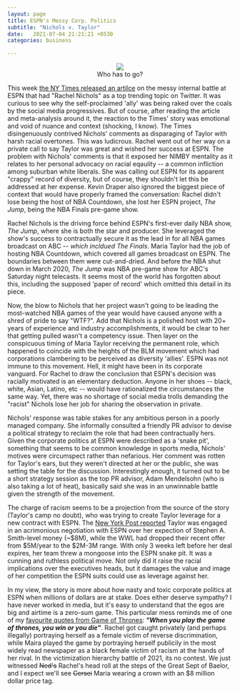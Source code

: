 ```yaml
---
layout: page
title: ESPN's Messy Corp. Politics
subtitle: "Nichols v. Taylor"
date:   2021-07-04 21:21:21 +0530
categories: business

---
```

<center><img src="https://www.thewrap.com/wp-content/uploads/2021/07/Rachel-Nichols-Maria-Taylor-ESPN.jpg" ></center>
<center>Who has to go?</center>

This week [the NY Times released an artilce](https://www.nytimes.com/2021/07/04/sports/basketball/espn-rachel-nichols-maria-taylor.html) on the messy internal battle at ESPN that had "Rachel Nichols" as a top trending topic on Twitter. It was curious to see why the self-proclaimed 'ally' was being raked over the coals by the social media progressives. But of course, after reading the article and meta-analysis around it, the reaction to the Times' story was emotional and void of nuance and context (shocking, I know). The Times disingenuously contrived Nichols' comments as disparaging of Taylor with harsh racial overtones. This was ludicrous. Rachel went out of her way on a private call to say Taylor was great and wished her success at ESPN. The problem with Nichols' comments is that it exposed her NIMBY mentality as it relates to her personal advocacy on racial eqaulity -- a common infliction among suburban white liberals. She was calling out ESPN for its apparent "crappy" record of diversity, but of course, they shouldn't let this be addressed at her expense.
Kevin Draper also ignored the biggest piece of context that would have properly framed the conversation: Rachel didn't lose being the host of NBA Countdown, she lost her ESPN project, *The Jump*, being the NBA Finals pre-game show.

Rachel Nichols is the driving force behind ESPN's first-ever daily NBA show, *The Jump*, where she is both the star and producer. She leveraged the show's success to contractually secure it as the lead in for all NBA games broadcast on ABC -- *which incldued The Finals*. Maria Taylor had the job of hosting NBA Countdown, which covered all games broadcast on ESPN. The boundaries between them were cut-and-dried. And before the NBA shut down in March 2020, *The Jump* was NBA pre-game show for ABC's Saturday night telecasts. It seems most of the world has forgotten about this, including the supposed 'paper of record' which omitted this detail in its piece.

Now, the blow to Nichols that her project wasn't going to be leading the most-watched NBA games of the year would have caused anyone with a shred of pride to say "WTF?". Add that Nichols is a polished host with 20+ years of experience and industry accomplishments, it would be clear to her that getting pulled wasn't a competency issue. Then layer on the conspicuous timing of Maria Taylor receiving the permanent role, which happened to coincide with the heights of the BLM movement which had corporations clambering to be perceived as diversity 'allies'. ESPN was not immune to this movement. Hell, it might have been in its corporate vanguard. For Rachel to draw the conclusion that ESPN's decision was racially motivated is an elementary deduction. Anyone in her shoes -- black, white, Asian, Latino, etc -- would have rationalized the circumstances the same way. Yet, there was no shortage of social media trolls demanding the "racist" Nichols lose her job for sharing the observation in private.

Nichols' response was table stakes for any ambitious person in a poorly managed company. She informally consulted a friendly PR advisor to devise a political strategy to reclaim the role that had been contractually hers. Given the corporate politics at ESPN were described as a 'snake pit', something that seems to be common knowledge in sports media, Nichols' motives were circumspect rather than nefarious. Her comment was rotten for Taylor's ears, but they weren't directed at her or the public, she was setting the table for the discussion. Interestingly enough, it turned out to be a short strategy session as the top PR advisor, Adam Mendelsohn (who is also taking a lot of heat), basically said she was in an unwinnable battle given the strength of the movement.


The charge of racism seems to be a projection from the source of the story (Taylor's camp no doubt), who was trying to create Taylor leverage for a new contract with ESPN. 
The [New York Post reported](https://nypost.com/2021/06/30/maria-taylor-espn-face-divorce-after-near-5-million-offer/) Taylor was engaged in an acrimonious negotiation with ESPN over her expection of Stephen A. Smith-level money (~$8M), 
while the WWL had dropped their recent offer from $5M/year to the $2M-3M range. With only 3 weeks left before her deal expires, her team threw a mongoose into the ESPN snake pit. It was a cunning and ruthless political move. Not only did it raise the racial implications over the executives heads, but it damages
the value and image of her competition the ESPN suits could use as leverage against her. 

In my view, the story is more about how nasty and toxic corporate politics at ESPN when millions of dollars are at stake. Does either deserve sympathy? I have never worked in media, but it's easy to understand that the egos are big and airtime is a zero-sum game. This particular mess reminds me of one of my [favourite quotes from Game of Thrones](https://www.youtube.com/watch?v=FOvKSrwSl00): **_"When you play the game of thrones, you win or you die"_**. Rachel got caught privately (and perhaps illegally) portraying herself as a female victim of reverse discrimination, while Maira played the game by portraying herself publicily in the most widely read newspaper as a black female victim of racism at the hands of her rival. In the victimization hierarchy battle of 2021, its no contest. We just witnessed ~~Ned's~~ Rachel's head roll at the steps of the Great Sept of Baelor, and I expect we'll see ~~Cersei~~ Maria wearing a crown with an $8 million dollar price tag. 
